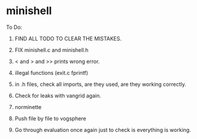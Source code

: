 # minishell

To Do:

1. FIND ALL TODO TO CLEAR THE MISTAKES.
2. FIX minishell.c and minishell.h
3. < and > and >> prints wrong error.
4. illegal functions (exit.c fprintf)
4. in .h files, check all imports, are they used, are they working correctly.
5. Check for leaks with vangrid again.
5. norminette

1. Push file by file to vogsphere
2. Go through evaluation once again just to check is everything is working.

